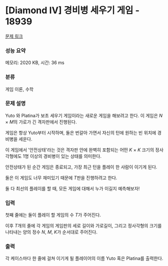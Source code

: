 # [Diamond IV] 경비병 세우기 게임 - 18939 

[문제 링크](https://www.acmicpc.net/problem/18939) 

### 성능 요약

메모리: 2020 KB, 시간: 36 ms

### 분류

게임 이론, 수학

### 문제 설명

<p>Yuto 와 Platina가 보초 세우기 게임이라는 새로운 게임을 해보려고 한다. 이 게임은 <em>N </em>× <em>M</em>의 가로가 긴 격자판에서 진행된다.</p>

<p>게임은 항상 Yuto부터 시작하며, 둘은 번갈아 가면서 자신의 턴에 원하는 빈 위치에 경비병을 세운다.</p>

<p>이 게임에서 '안전상태'라는 것은 격자판 안에 완벽히 포함되는 어떤 <i>K </i>× <i>K </i>크기의 정사각형에도 1명 이상의 경비병이 있는 상태를 의미한다.</p>

<p>안전상태가 된 순간 게임은 종료되고, 가장 최근 턴을 플레이 한 사람이 이기게 된다.</p>

<p>둘은 이 게임도 너무 재미있기 때문에 <em>T</em>판을 진행하려고 한다.</p>

<p>둘 다 최선의 플레이를 할 때, 모든 게임에 대해서 누가 이길지 예측해보자!</p>

### 입력 

 <p>첫째 줄에는 둘이 플레이 할 게임의 수 <i>T</i>가 주어진다.  </p>

<p>이후 <em>T</em>개의 줄에 각 게임의 게임판의 세로 길이와 가로길이, 그리고 정사각형의 크기를 나타내는 양의 정수 <em>N</em>, <em>M</em>, <em>K</em>가 순서대로 주어진다.</p>

### 출력 

 <p>각 케이스마다 한 줄에 걸쳐 이기게 될 플레이어의 이름 Yuto 혹은 Platina를 출력한다. </p>

